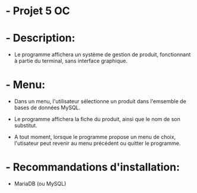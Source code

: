 # - Projet 5 OC

# - Description:
- Le programme affichera un système de gestion de produit, fonctionnant à partie du terminal, sans interface graphique.

# - Menu:
- Dans un menu, l'utilisateur sélectionne un produit dans l'emsemble de bases de données MySQL.
- Le programme affichera la fiche du produit, ainsi que le nom de son substitut.

- A tout moment, lorsque le programme propose un menu de choix, l'utisateur peut revenir au menu précédent ou quitter le programme.


# - Recommandations d'installation:

- MariaDB (ou MySQL)
